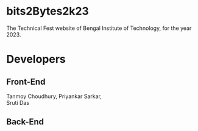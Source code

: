 # bits2Bytes2k23
The Technical Fest website of Bengal Institute of Technology, for the year 2023.

# Developers
## Front-End
Tanmoy Choudhury, 
Priyankar Sarkar,      
Sruti Das
## Back-End